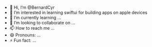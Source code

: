 - 👋 Hi, I’m @BernardCyr
- 👀 I’m interested in learning swiftui for building apps on apple devices
- 🌱 I’m currently learning ...
- 💞️ I’m looking to collaborate on ...
- 📫 How to reach me ...
- 😄 Pronouns: ...
- ⚡ Fun fact: ...

<!---
BernardCyr/BernardCyr is a ✨ special ✨ repository because its `README.md` (this file) appears on your GitHub profile.
You can click the Preview link to take a look at your changes.
--->
